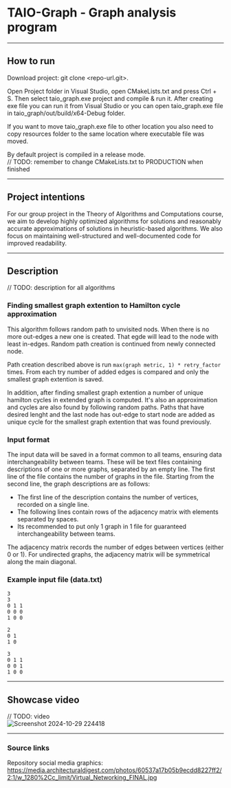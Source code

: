 ﻿# TAIO-Graph - Graph analysis program

---

## How to run
Download project: git clone <repo-url.git>. 

Open Project folder in Visual Studio, open CMakeLists.txt and press Ctrl + S.
Then select taio_graph.exe project and compile & run it.
After creating exe file you can run it from Visual Studio or you can 
open taio_graph.exe file in taio_graph/out/build/x64-Debug folder.  
  
If you want to move taio_graph.exe file to other location you also need to copy resources folder to the same location where executable file was moved.  

By default project is compiled in a release mode.  
// TODO: remember to change CMakeLists.txt to PRODUCTION when finished

---

## Project intentions
For our group project in the Theory of Algorithms and Computations course, we aim to develop highly optimized algorithms for solutions and reasonably accurate approximations of solutions in heuristic-based algorithms. 
We also focus on maintaining well-structured and well-documented code for improved readability.

---

## Description
// TODO: description for all algorithms  

### Finding smallest graph extention to Hamilton cycle approximation  
This algorithm follows random path to unvisited nods. 
When there is no more out-edges a new one is created. 
That egde will lead to the node with least in-edges. 
Random path creation is continued from newly connected node.  
  
Path creation described above is run `max(graph metric, 1) * retry_factor` times. 
From each try number of added edges is compared and only the smallest graph extention is saved.  
  
In addition, after finding smallest graph extention a number of unique hamilton cycles in extended graph is computed. 
It's also an approximation and cycles are also found by following random paths. 
Paths that have desired lenght and the last node has out-edge to start node are added as unique cycle for the smallest graph extention that was found previously. 
  
### Input format

The input data will be saved in a format common to all teams, ensuring data interchangeability between teams.
These will be text files containing descriptions of one or more graphs, separated by an empty line.
The first line of the file contains the number of graphs in the file. Starting from the second line, the graph descriptions are as follows:  
- The first line of the description contains the number of vertices, recorded on a single line.  
- The following lines contain rows of the adjacency matrix with elements separated by spaces.
- Its recommended to put only 1 graph in 1 file for guaranteed interchangeability between teams.
  
The adjacency matrix records the number of edges between vertices (either 0 or 1).
For undirected graphs, the adjacency matrix will be symmetrical along the main diagonal.

### Example input file (data.txt)
```
3
3
0 1 1
0 0 0
1 0 0

2
0 1
1 0

3
0 1 1
0 0 1
1 0 0
```
---

## Showcase video  
// TODO: video  
![Screenshot 2024-10-29 224418](https://github.com/user-attachments/assets/91ba5ba0-abec-436d-87a4-aecce921dc06)


---

### Source links
Repository social media graphics:  
https://media.architecturaldigest.com/photos/60537a17b05b9ecdd8227ff2/2:1/w_1280%2Cc_limit/Virtual_Networking_FINAL.jpg    
